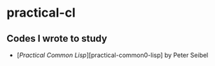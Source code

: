 practical-cl
============

## Codes I wrote to study

- [*Practical Common Lisp*][practical-common0-lisp] by Peter Seibel

[practical-common-lisp]: http://www.gigamonkeys.com/book
